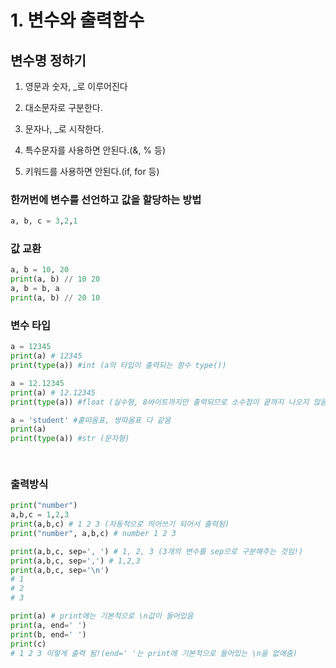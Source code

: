 # 1. 변수와 출력함수

## 변수명 정하기

1) 영문과 숫자, _로 이루어진다

2) 대소문자로 구분한다.

3) 문자나, _로 시작한다.

4) 특수문자를 사용하면 안된다.(&, % 등)

5) 키워드를 사용하면 안된다.(if, for 등)

### 한꺼번에 변수를 선언하고 값을 할당하는 방법

```python
a, b, c = 3,2,1
```

### 값 교환

```python
a, b = 10, 20
print(a, b) // 10 20
a, b = b, a 
print(a, b) // 20 10
```

### 변수 타입

```python
a = 12345
print(a) # 12345
print(type(a)) #int (a의 타입이 출력되는 함수 type())

a = 12.12345
print(a) # 12.12345
print(type(a)) #float (실수형, 8바이트까지만 출력되므로 소수점이 끝까지 나오지 않음)

a = 'student' #홑따옴표, 쌍따옴표 다 같음
print(a)
print(type(a)) #str (문자형)

 
```

### 출력방식
```python
print("number")
a,b,c = 1,2,3
print(a,b,c) # 1 2 3 (자동적으로 띄어쓰기 되어서 출력됨)
print("number", a,b,c) # number 1 2 3

print(a,b,c, sep=', ') # 1, 2, 3 (3개의 변수를 sep으로 구분해주는 것임!)
print(a,b,c, sep=',') # 1,2,3
print(a,b,c, sep='\n')
# 1
# 2
# 3

print(a) # print에는 기본적으로 \n값이 들어있음
print(a, end=' ')
print(b, end=' ')
print(c)
# 1 2 3 이렇게 출력 됨!(end=' '는 print에 기본적으로 들어있는 \n을 없애줌)
```
